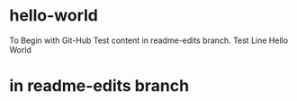 # hello-world
To Begin with Git-Hub
Test content in readme-edits branch.
Test Line
Hello World
# in readme-edits branch 
